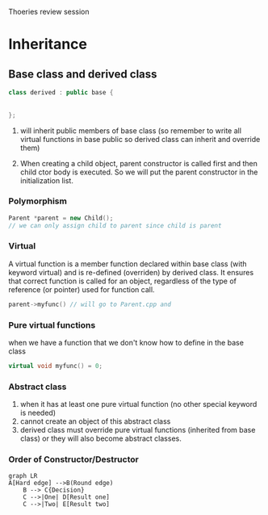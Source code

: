 Thoeries review session

# Inheritance

## Base class and derived class

```c++
class derived : public base {
    
   
};
```

1. will inherit public members of base class (so remember to write all virtual functions in base public so derived class can inherit and override them)

2. When creating a child object, parent constructor is called first and then child ctor body is executed. So we will put the parent constructor in the initialization list.



### Polymorphism

```c++
Parent *parent = new Child();
// we can only assign child to parent since child is parent
```

### Virtual

A virtual function is a member function declared within base class (with keyword virtual) and is re-defined (overriden) by derived class. It ensures that correct function is called for an object, regardless of the type of reference (or pointer) used for function call.

```c++
parent->myfunc() // will go to Parent.cpp and 
```



### Pure virtual functions

when we have a function that we don't know how to define in the base class

```c++
virtual void myfunc() = 0;
```

### Abstract class

1. when it has at least one pure virtual function (no other special keyword is needed)
2. cannot create an object of this abstract class
3. derived class must override pure virtual functions (inherited from base class) or they will also become abstract classes. 



### Order of Constructor/Destructor





```mermaid
graph LR
A[Hard edge] -->B(Round edge)
    B --> C{Decision}
    C -->|One| D[Result one]
    C -->|Two| E[Result two]
```

